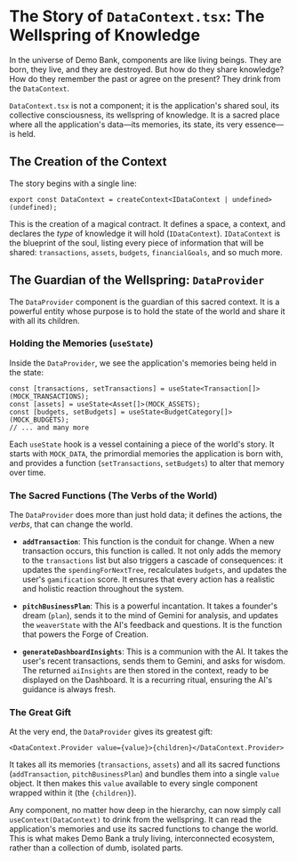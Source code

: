 # The Story of `DataContext.tsx`: The Wellspring of Knowledge

In the universe of Demo Bank, components are like living beings. They are born, they live, and they are destroyed. But how do they share knowledge? How do they remember the past or agree on the present? They drink from the `DataContext`.

`DataContext.tsx` is not a component; it is the application's shared soul, its collective consciousness, its wellspring of knowledge. It is a sacred place where all the application's data—its memories, its state, its very essence—is held.

## The Creation of the Context

The story begins with a single line:

```tsx
export const DataContext = createContext<IDataContext | undefined>(undefined);
```

This is the creation of a magical contract. It defines a space, a context, and declares the *type* of knowledge it will hold (`IDataContext`). `IDataContext` is the blueprint of the soul, listing every piece of information that will be shared: `transactions`, `assets`, `budgets`, `financialGoals`, and so much more.

## The Guardian of the Wellspring: `DataProvider`

The `DataProvider` component is the guardian of this sacred context. It is a powerful entity whose purpose is to hold the state of the world and share it with all its children.

### Holding the Memories (`useState`)

Inside the `DataProvider`, we see the application's memories being held in the state:

```tsx
const [transactions, setTransactions] = useState<Transaction[]>(MOCK_TRANSACTIONS);
const [assets] = useState<Asset[]>(MOCK_ASSETS);
const [budgets, setBudgets] = useState<BudgetCategory[]>(MOCK_BUDGETS);
// ... and many more
```

Each `useState` hook is a vessel containing a piece of the world's story. It starts with `MOCK_DATA`, the primordial memories the application is born with, and provides a function (`setTransactions`, `setBudgets`) to alter that memory over time.

### The Sacred Functions (The Verbs of the World)

The `DataProvider` does more than just hold data; it defines the actions, the *verbs*, that can change the world.

-   **`addTransaction`**: This function is the conduit for change. When a new transaction occurs, this function is called. It not only adds the memory to the `transactions` list but also triggers a cascade of consequences: it updates the `spendingForNextTree`, recalculates `budgets`, and updates the user's `gamification` score. It ensures that every action has a realistic and holistic reaction throughout the system.

-   **`pitchBusinessPlan`**: This is a powerful incantation. It takes a founder's dream (`plan`), sends it to the mind of Gemini for analysis, and updates the `weaverState` with the AI's feedback and questions. It is the function that powers the Forge of Creation.

-   **`generateDashboardInsights`**: This is a communion with the AI. It takes the user's recent transactions, sends them to Gemini, and asks for wisdom. The returned `aiInsights` are then stored in the context, ready to be displayed on the Dashboard. It is a recurring ritual, ensuring the AI's guidance is always fresh.

### The Great Gift

At the very end, the `DataProvider` gives its greatest gift:

```tsx
<DataContext.Provider value={value}>{children}</DataContext.Provider>
```

It takes all its memories (`transactions`, `assets`) and all its sacred functions (`addTransaction`, `pitchBusinessPlan`) and bundles them into a single `value` object. It then makes this `value` available to every single component wrapped within it (the `{children}`).

Any component, no matter how deep in the hierarchy, can now simply call `useContext(DataContext)` to drink from the wellspring. It can read the application's memories and use its sacred functions to change the world. This is what makes Demo Bank a truly living, interconnected ecosystem, rather than a collection of dumb, isolated parts.

